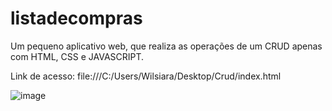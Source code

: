 # listadecompras
Um pequeno aplicativo web, que realiza as operações de um CRUD apenas com HTML, CSS e JAVASCRIPT.

Link de acesso:  file:///C:/Users/Wilsiara/Desktop/Crud/index.html

![image](https://user-images.githubusercontent.com/94201226/147396442-8fe0964d-5e0b-418f-add9-7e8877c46d4a.png)

